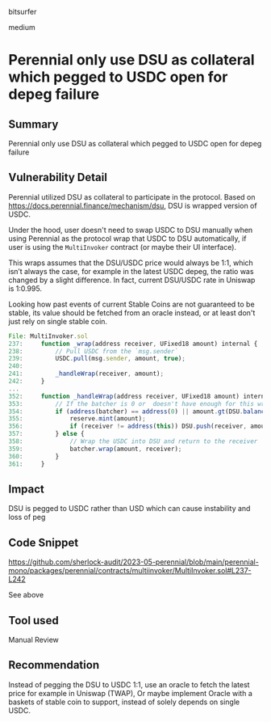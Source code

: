 bitsurfer

medium

# Perennial only use DSU as collateral which pegged to USDC open for depeg failure

## Summary

Perennial only use DSU as collateral which pegged to USDC open for depeg failure

## Vulnerability Detail

Perennial utilized DSU as collateral to participate in the protocol. Based on https://docs.perennial.finance/mechanism/dsu, DSU is wrapped version of USDC.

Under the hood, user doesn't need to swap USDC to DSU manually when using Perennial as the protocol wrap that USDC to DSU automatically, if user is using the `MultiInvoker` contract (or maybe their UI interface).

This wraps assumes that the DSU/USDC price would always be 1:1, which isn’t always the case, for example in the latest USDC depeg, the ratio was changed by a slight difference. In fact, current DSU/USDC rate in Uniswap is 1:0.995.

Looking how past events of current Stable Coins are not guaranteed to be stable, its value should be fetched from an oracle instead, or at least don't just rely on single stable coin.

```js
File: MultiInvoker.sol
237:     function _wrap(address receiver, UFixed18 amount) internal {
238:         // Pull USDC from the `msg.sender`
239:         USDC.pull(msg.sender, amount, true);
240:
241:         _handleWrap(receiver, amount);
242:     }
...
352:     function _handleWrap(address receiver, UFixed18 amount) internal {
353:         // If the batcher is 0 or  doesn't have enough for this wrap, go directly to the reserve
354:         if (address(batcher) == address(0) || amount.gt(DSU.balanceOf(address(batcher)))) {
355:             reserve.mint(amount);
356:             if (receiver != address(this)) DSU.push(receiver, amount);
357:         } else {
358:             // Wrap the USDC into DSU and return to the receiver
359:             batcher.wrap(amount, receiver);
360:         }
361:     }
```

## Impact

DSU is pegged to USDC rather than USD which can cause instability and loss of peg

## Code Snippet

https://github.com/sherlock-audit/2023-05-perennial/blob/main/perennial-mono/packages/perennial/contracts/multiinvoker/MultiInvoker.sol#L237-L242

See above

## Tool used

Manual Review

## Recommendation

Instead of pegging the DSU to USDC 1:1, use an oracle to fetch the latest price for example in Uniswap (TWAP), Or maybe implement Oracle with a baskets of stable coin to support, instead of solely depends on single USDC.
